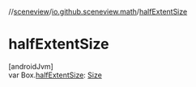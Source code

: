 //[sceneview](../../index.md)/[io.github.sceneview.math](index.md)/[halfExtentSize](half-extent-size.md)

# halfExtentSize

[androidJvm]\
var Box.[halfExtentSize](half-extent-size.md): [Size](index.md#1872733609%2FClasslikes%2F-1571379623)
